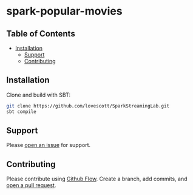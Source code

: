 # spark-popular-movies


## Table of Contents

- [Installation](#installation)
  - [Support](#support)
  - [Contributing](#contributing)

## Installation

  Clone and build with SBT:

  ```sh
  git clone https://github.com/lovescott/SparkStreamingLab.git
  sbt compile
  ```


## Support

  Please [open an issue](https://github.com/fraction/readme-boilerplate/issues/new) for support.

## Contributing

  Please contribute using [Github Flow](https://guides.github.com/introduction/flow/). Create a branch, add commits, and [open a pull request](https://github.com/lovescott/SparkStreamingLab/compare).

